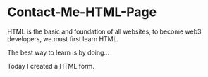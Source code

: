 # Contact-Me-HTML-Page

HTML is the basic and foundation of all websites, to become web3 developers, we must first learn HTML.

The best way to learn is by doing...

Today I created a HTML form.
